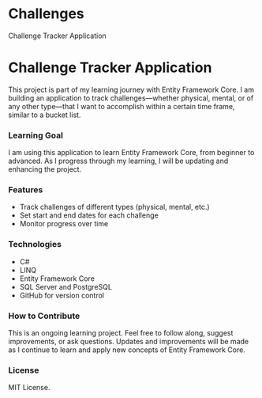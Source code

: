 # Challenges
Challenge Tracker Application

# Challenge Tracker Application

This project is part of my learning journey with Entity Framework Core. I am building an application to track challenges—whether physical, mental, or of any other type—that I want to accomplish within a certain time frame, similar to a bucket list.

### Learning Goal

I am using this application to learn Entity Framework Core, from beginner to advanced. As I progress through my learning, I will be updating and enhancing the project. 

### Features

- Track challenges of different types (physical, mental, etc.)
- Set start and end dates for each challenge
- Monitor progress over time

### Technologies

- C#
- LINQ
- Entity Framework Core
- SQL Server and PostgreSQL
- GitHub for version control

### How to Contribute

This is an ongoing learning project. Feel free to follow along, suggest improvements, or ask questions. Updates and improvements will be made as I continue to learn and apply new concepts of Entity Framework Core.

### License

MIT License.

